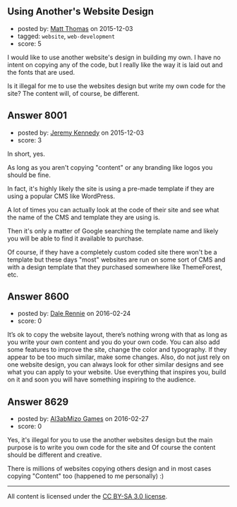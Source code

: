 ## Using Another's Website Design

- posted by: [Matt Thomas](https://stackexchange.com/users/6724536/matt-thomas) on 2015-12-03
- tagged: `website`, `web-development`
- score: 5

I would like to use another website's design in building my own. I have no intent on copying any of the code, but I really like the way it is laid out and the fonts that are used.

Is it illegal for me to use the websites design but write my own code for the site? The content will, of course, be different.


## Answer 8001

- posted by: [Jeremy Kennedy](https://stackexchange.com/users/3776644/jeremy-kennedy) on 2015-12-03
- score: 3

In short, yes.

As long as you aren't copying "content" or any branding like logos you should be fine.

In fact, it's highly likely the site is using a pre-made template if they are using a popular CMS like WordPress.

A lot of times you can actually look at the code of their site and see what the name of the CMS and template they are using is.

Then it's only a matter of Google searching the template name and likely you will be able to find it available to purchase.

Of course, if they have a completely custom coded site there won't be a template but these days "most" websites are run on some sort of CMS and with a design template that they purchased somewhere like ThemeForest, etc.


## Answer 8600

- posted by: [Dale Rennie](https://stackexchange.com/users/7890382/dale-rennie) on 2016-02-24
- score: 0

It’s ok to copy the website layout, there’s nothing wrong with that as long as you write your own content and you do your own code. You can also add some features to improve the site,  change the color and typography. If they appear to be too much similar, make some changes. Also, do not just rely on one website design, you can always look for other similar designs and see what you can apply to your website. Use everything that inspires you, build on it and soon you will have something inspiring to the audience.


## Answer 8629

- posted by: [Al3abMizo Games](https://stackexchange.com/users/1601277/al3abmizo-games) on 2016-02-27
- score: 0

Yes, it's illegal for you to use the another websites design but the main purpose is to write you own code for the site and Of course the content should be different and creative.

There is millions of websites copying others design and in most cases copying "Content" too (happened to me personally) :)



---

All content is licensed under the [CC BY-SA 3.0 license](https://creativecommons.org/licenses/by-sa/3.0/).
